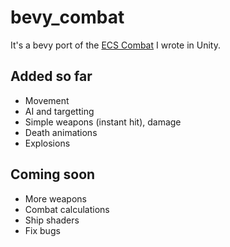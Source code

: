 # bevy_combat

It's a bevy port of the [ECS Combat](https://github.com/TeamAtomECS/AtomECS) I wrote in Unity.

## Added so far

* Movement
* AI and targetting
* Simple weapons (instant hit), damage
* Death animations
* Explosions

## Coming soon

* More weapons
* Combat calculations
* Ship shaders
* Fix bugs
